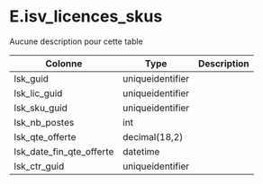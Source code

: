 # E.isv_licences_skus

Aucune description pour cette table

Colonne|Type|Description
---|---|---
lsk_guid|uniqueidentifier|
lsk_lic_guid|uniqueidentifier|
lsk_sku_guid|uniqueidentifier|
lsk_nb_postes|int|
lsk_qte_offerte|decimal(18,2)|
lsk_date_fin_qte_offerte|datetime|
lsk_ctr_guid|uniqueidentifier|
